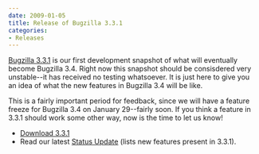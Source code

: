 ```yaml
---
date: 2009-01-05
title: Release of Bugzilla 3.3.1
categories:
- Releases
---
```


[Bugzilla 3.3.1](/releases/3.4/) is our first development snapshot of what will eventually become Bugzilla 3.4\. Right now this snapshot should be consisdered very unstable--it has received no testing whatsoever. It is just here to give you an idea of what the new features in Bugzilla 3.4 will be like.

This is a fairly important period for feedback, since we will have a feature freeze for Bugzilla 3.4 on January 29--fairly soon. If you think a feature in 3.3.1 should work some other way, now is the time to let us know!

*   [Download 3.3.1](/download/#v34)
*   Read our latest [Status Update](/blog/2009/01/05/status-update) (lists new features present in 3.3.1).

